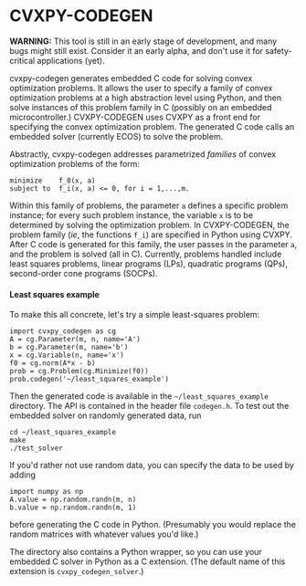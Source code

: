 # CVXPY-CODEGEN

**WARNING:** This tool is still in an early stage of development, and many bugs might still exist.  Consider it an early alpha, and don't use it for safety-critical applications (yet).

cvxpy-codegen generates embedded C code for solving convex optimization problems.  It allows the user to specify a family of convex optimization problems at a high abstraction level using Python, and then solve instances of this problem family in C (possibly on an embedded microcontroller.) CVXPY-CODEGEN uses CVXPY as a front end for specifying the convex optimization problem.  The generated C code calls an embedded solver (currently ECOS) to solve the problem.

Abstractly, cvxpy-codegen addresses parametrized *families* of convex optimization problems of the form:

    minimize    f_0(x, a)
    subject to  f_i(x, a) <= 0, for i = 1,...,m.

Within this family of problems, the parameter `a` defines a specific problem instance; for every such problem instance, the variable `x` is to be determined by solving the optimization problem.  In CVXPY-CODEGEN, the problem family (*ie*, the functions `f_i`) are specified in Python using CVXPY.  After C code is generated for this family, the user passes in the parameter `a`, and the problem is solved (all in C).  Currently, problems handled include least squares problems, linear programs (LPs), quadratic programs (QPs), second-order cone programs (SOCPs).

#### Least squares example
To make this all concrete, let's try a simple least-squares problem:

    import cvxpy_codegen as cg
    A = cg.Parameter(m, n, name='A')
    b = cg.Parameter(m, name='b')
    x = cg.Variable(n, name='x')
    f0 = cg.norm(A*x - b)
    prob = cg.Problem(cg.Minimize(f0))
    prob.codegen('~/least_squares_example')

Then the generated code is available in the `~/least_squares_example` directory.  The API is contained in the header file `codegen.h`.  To test out the embedded solver on randomly generated data, run

    cd ~/least_squares_example
    make
    ./test_solver

If you'd rather not use random data, you can specify the data to be used by adding 

    import numpy as np
    A.value = np.random.randn(m, n)
    b.value = np.random.randn(m, 1)

before generating the C code in Python. (Presumably you would replace the random matrices with whatever values you'd like.)

The directory also contains a Python wrapper, so you can use your embedded C solver in Python as a C extension. (The default name of this extension is `cvxpy_codegen_solver`.)
